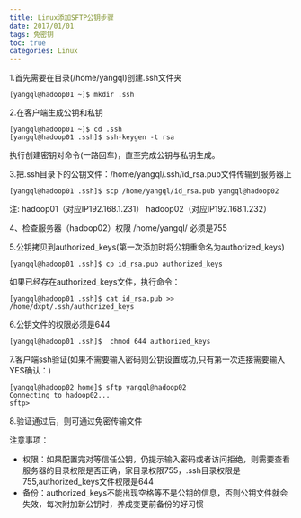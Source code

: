 ```yaml
---
title: Linux添加SFTP公钥步骤
date: 2017/01/01
tags: 免密钥
toc: true
categories: Linux
---
```

1.首先需要在目录(/home/yangql)创建.ssh文件夹

```
[yangql@hadoop01 ~]$ mkdir .ssh
```

2.在客户端生成公钥和私钥
```
[yangql@hadoop01 ~]$ cd .ssh
[yangql@hadoop01 .ssh]$ ssh-keygen -t rsa
```
执行创建密钥对命令(一路回车)，直至完成公钥与私钥生成。
<!-- more -->
3.把.ssh目录下的公钥文件：/home/yangql/.ssh/id_rsa.pub文件传输到服务器上
```
[yangql@hadoop01 .ssh]$ scp /home/yangql/id_rsa.pub yangql@hadoop02
```
注: hadoop01（对应IP192.168.1.231）
    hadoop02（对应IP192.168.1.232）

4、检查服务器（hadoop02）权限 /home/yangql/ 必须是755

5.公钥拷贝到authorized_keys(第一次添加时将公钥重命名为authorized_keys)
```
[yangql@hadoop01 .ssh]$ cp id_rsa.pub authorized_keys
```
如果已经存在authorized_keys文件，执行命令：
```
[yangql@hadoop01 .ssh]$ cat id_rsa.pub >> /home/dxpt/.ssh/authorized_keys
```

6.公钥文件的权限必须是644
```
[yangql@hadoop01 .ssh]$  chmod 644 authorized_keys
```
7.客户端ssh验证(如果不需要输入密码则公钥设置成功,只有第一次连接需要输入YES确认：)
```
[yangql@hadoop02 home]$ sftp yangql@hadoop02
Connecting to hadoop02...
sftp>

```
8.验证通过后，则可通过免密传输文件

注意事项：
- 权限：如果配置完对等信任公钥，仍提示输入密码或者访问拒绝，则需要查看服务器的目录权限是否正确，家目录权限755，.ssh目录权限是755,authorized_keys文件权限是644
- 备份：authorized_keys不能出现空格等不是公钥的信息，否则公钥文件就会失效，每次附加新公钥时，养成变更前备份的好习惯
